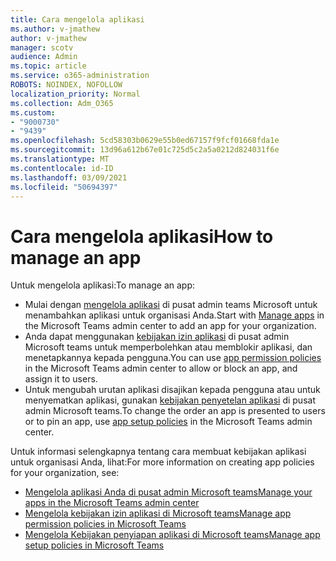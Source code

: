 ```yaml
---
title: Cara mengelola aplikasi
ms.author: v-jmathew
author: v-jmathew
manager: scotv
audience: Admin
ms.topic: article
ms.service: o365-administration
ROBOTS: NOINDEX, NOFOLLOW
localization_priority: Normal
ms.collection: Adm_O365
ms.custom:
- "9000730"
- "9439"
ms.openlocfilehash: 5cd58303b0629e55b0ed67157f9fcf01668fda1e
ms.sourcegitcommit: 13d96a612b67e01c725d5c2a5a0212d824031f6e
ms.translationtype: MT
ms.contentlocale: id-ID
ms.lasthandoff: 03/09/2021
ms.locfileid: "50694397"
---
```

# <a name="how-to-manage-an-app"></a><span data-ttu-id="5ca0d-102">Cara mengelola aplikasi</span><span class="sxs-lookup"><span data-stu-id="5ca0d-102">How to manage an app</span></span>

<span data-ttu-id="5ca0d-103">Untuk mengelola aplikasi:</span><span class="sxs-lookup"><span data-stu-id="5ca0d-103">To manage an app:</span></span>

- <span data-ttu-id="5ca0d-104">Mulai dengan [mengelola aplikasi](https://admin.teams.microsoft.com/policies/manage-apps) di pusat admin teams Microsoft untuk menambahkan aplikasi untuk organisasi Anda.</span><span class="sxs-lookup"><span data-stu-id="5ca0d-104">Start with [Manage apps](https://admin.teams.microsoft.com/policies/manage-apps) in the Microsoft Teams admin center to add an app for your organization.</span></span>
- <span data-ttu-id="5ca0d-105">Anda dapat menggunakan [kebijakan izin aplikasi](https://admin.teams.microsoft.com/policies/app-permission) di pusat admin Microsoft teams untuk memperbolehkan atau memblokir aplikasi, dan menetapkannya kepada pengguna.</span><span class="sxs-lookup"><span data-stu-id="5ca0d-105">You can use [app permission policies](https://admin.teams.microsoft.com/policies/app-permission) in the Microsoft Teams admin center to allow or block an app, and assign it to users.</span></span>
- <span data-ttu-id="5ca0d-106">Untuk mengubah urutan aplikasi disajikan kepada pengguna atau untuk menyematkan aplikasi, gunakan [kebijakan penyetelan aplikasi](https://admin.teams.microsoft.com/policies/app-setup) di pusat admin Microsoft teams.</span><span class="sxs-lookup"><span data-stu-id="5ca0d-106">To change the order an app is presented to users or to pin an app, use [app setup policies](https://admin.teams.microsoft.com/policies/app-setup) in the Microsoft Teams admin center.</span></span>

<span data-ttu-id="5ca0d-107">Untuk informasi selengkapnya tentang cara membuat kebijakan aplikasi untuk organisasi Anda, lihat:</span><span class="sxs-lookup"><span data-stu-id="5ca0d-107">For more information on creating app policies for your organization, see:</span></span>

- [<span data-ttu-id="5ca0d-108">Mengelola aplikasi Anda di pusat admin Microsoft teams</span><span class="sxs-lookup"><span data-stu-id="5ca0d-108">Manage your apps in the Microsoft Teams admin center</span></span>](https://docs.microsoft.com/MicrosoftTeams/manage-apps)
- [<span data-ttu-id="5ca0d-109">Mengelola kebijakan izin aplikasi di Microsoft teams</span><span class="sxs-lookup"><span data-stu-id="5ca0d-109">Manage app permission policies in Microsoft Teams</span></span>](https://docs.microsoft.com/microsoftteams/teams-app-permission-policies)
- [<span data-ttu-id="5ca0d-110">Mengelola Kebijakan penyiapan aplikasi di Microsoft teams</span><span class="sxs-lookup"><span data-stu-id="5ca0d-110">Manage app setup policies in Microsoft Teams</span></span>](https://docs.microsoft.com/microsoftteams/teams-app-setup-policies)
